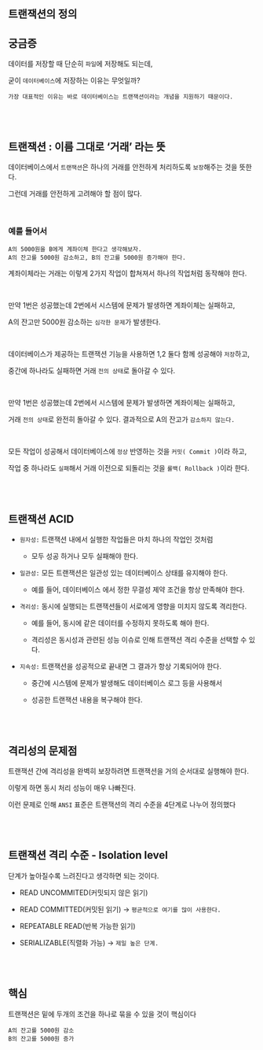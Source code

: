 ## 트랜잭션의 정의

## 궁금증

데이터를 저장할 때 단순히 `파일`에 저장해도 되는데, 

굳이 `데이터베이스`에 저장하는 이유는 무엇일까?

```
가장 대표적인 이유는 바로 데이터베이스는 트랜잭션이라는 개념을 지원하기 때문이다.
```

<br/><br/>

## 트랜잭션 : 이름 그대로 ‘거래’ 라는 뜻

데이터베이스에서 `트랜잭션`은 하나의 거래를 안전하게 처리하도록 `보장`해주는 것을 뜻한다. 

그런데 거래를 안전하게 고려해야 할 점이 많다. 

<br/>

### 예를 들어서

```
A의 5000원을 B에게 계좌이체 한다고 생각해보자. 
A의 잔고를 5000원 감소하고, B의 잔고를 5000원 증가해야 한다.
```

계좌이체라는 거래는 이렇게 2가지 작업이 합쳐져서 하나의 작업처럼 동작해야 한다. 

<br/>

만약 1번은 성공했는데 2번에서 시스템에 문제가 발생하면 계좌이체는 실패하고, 

A의 잔고만 5000원 감소하는 `심각한 문제`가 발생한다.

<br/>

데이터베이스가 제공하는 트랜잭션 기능을 사용하면 1,2 둘다 함께 성공해야 `저장`하고, 

중간에 하나라도 실패하면 거래 `전의 상태`로 돌아갈 수 있다. 

<br/>

만약 1번은 성공했는데 2번에서 시스템에 문제가 발생하면 계좌이체는 실패하고, 

거래 `전의 상태`로 완전히 돌아갈 수 있다. 결과적으로 A의 잔고가 `감소하지 않는다.` 

<br/>

모든 작업이 성공해서 데이터베이스에 `정상` 반영하는 것을 `커밋( Commit )`이라 하고, 

작업 중 하나라도 `실패`해서 거래 이전으로 되돌리는 것을 `롤백( Rollback )`이라 한다.

<br/><br/>

## 트랜잭션 ACID

- `원자성:` 트랜잭션 내에서 실행한 작업들은 마치 하나의 작업인 것처럼

    - 모두 성공 하거나 모두 실패해야 한다.

- `일관성:` 모든 트랜잭션은 일관성 있는 데이터베이스 상태를 유지해야 한다.
    
    - 예를 들어, 데이터베이스 에서 정한 무결성 제약 조건을 항상 만족해야 한다.
    
- `격리성:` 동시에 실행되는 트랜잭션들이 서로에게 영향을 미치지 않도록 격리한다.

    - 예를 들어, 동시에 같은 데이터를 수정하지 못하도록 해야 한다. 

    - 격리성은 동시성과 관련된 성능 이슈로 인해 트랜잭션 격리 수준을 선택할 수 있다.

- `지속성:` 트랜잭션을 성공적으로 끝내면 그 결과가 항상 기록되어야 한다.
    
    - 중간에 시스템에 문제가 발생해도 데이터베이스 로그 등을 사용해서 
    
    - 성공한 트랜잭션 내용을 복구해야 한다.
    

<br/><br/>

## 격리성의 문제점

트랜잭션 간에 격리성을 완벽히 보장하려면 트랜잭션을 거의 순서대로 실행해야 한다. 

이렇게 하면 동시 처리 성능이 매우 나빠진다. 

이런 문제로 인해 `ANSI` 표준은 트랜잭션의 격리 수준을 4단계로 나누어 정의했다

<br/><br/>

## 트랜잭션 격리 수준 - Isolation level

단계가 높아질수록 느려진다고 생각하면 되는 것이다.

- READ UNCOMMITED(커밋되지 않은 읽기)

- READ COMMITTED(커밋된 읽기) → `평균적으로 여기를 많이 사용한다.`
- REPEATABLE READ(반복 가능한 읽기)
- SERIALIZABLE(직렬화 가능) → `제일 높은 단계.`

<br/><br/>

## 핵심

트랜잭션은 밑에 두개의 조건을 하나로 묶을 수 있을 것이 핵심이다

```
A의 잔고를 5000원 감소
B의 잔고를 5000원 증가
```